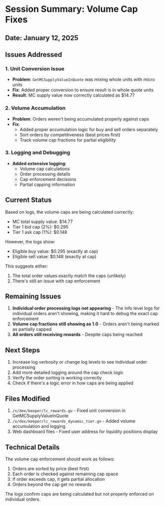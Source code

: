 # Session Summary: Volume Cap Fixes

## Date: January 12, 2025

## Issues Addressed

### 1. Unit Conversion Issue
- **Problem**: `GetMCSupplyValueInQuote` was mixing whole units with micro units
- **Fix**: Added proper conversion to ensure result is in whole quote units
- **Result**: MC supply value now correctly calculated as $14.77

### 2. Volume Accumulation
- **Problem**: Orders weren't being accumulated properly against caps
- **Fix**: 
  - Added proper accumulation logic for buy and sell orders separately
  - Sort orders by competitiveness (best prices first)
  - Track volume cap fractions for partial eligibility

### 3. Logging and Debugging
- **Added extensive logging**:
  - Volume cap calculations
  - Order processing details
  - Cap enforcement decisions
  - Partial capping information

## Current Status

Based on logs, the volume caps are being calculated correctly:
- MC total supply value: $14.77
- Tier 1 bid cap (2%): $0.295
- Tier 1 ask cap (1%): $0.148

However, the logs show:
- Eligible buy value: $0.295 (exactly at cap)
- Eligible sell value: $0.148 (exactly at cap)

This suggests either:
1. The total order values exactly match the caps (unlikely)
2. There's still an issue with cap enforcement

## Remaining Issues

1. **Individual order processing logs not appearing** - The Info level logs for individual orders aren't showing, making it hard to debug the exact cap enforcement
2. **Volume cap fractions still showing as 1.0** - Orders aren't being marked as partially capped
3. **All orders still receiving rewards** - Despite caps being reached

## Next Steps

1. Increase log verbosity or change log levels to see individual order processing
2. Add more detailed logging around the cap check logic
3. Verify the order sorting is working correctly
4. Check if there's a logic error in how caps are being applied

## Files Modified

1. `/x/dex/keeper/lc_rewards.go` - Fixed unit conversion in GetMCSupplyValueInQuote
2. `/x/dex/keeper/lc_rewards_dynamic_tier.go` - Added volume accumulation and logging
3. Web dashboard files - Fixed user address for liquidity positions display

## Technical Details

The volume cap enforcement should work as follows:
1. Orders are sorted by price (best first)
2. Each order is checked against remaining cap space
3. If order exceeds cap, it gets partial allocation
4. Orders beyond the cap get no rewards

The logs confirm caps are being calculated but not properly enforced on individual orders.